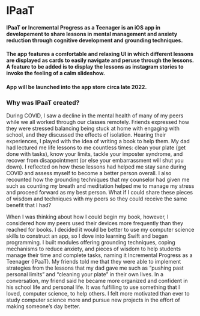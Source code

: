 # IPaaT

#### IPaaT or Incremental Progress as a Teenager is an iOS app in developement to share lessons in mental management and anxiety reduction through cognitive development and grounding techniques.

#### The app features a comfortable and relaxing UI in which different lessons are displayed as cards to easily navigate and peruse through the lessons. A feature to be added is to display the lessons as instagram stories to invoke the feeling of a calm slideshow.

#### App will be launched into the app store circa late 2022.

### Why was IPaaT created?

During COVID, I saw a decline in the mental health of many of my peers while we all worked through our classes remotely. Friends expressed how they were stressed balancing being stuck at home with engaging with school, and they discussed the effects of isolation. Hearing their experiences, I played with the idea of writing a book to help them. My dad had lectured me life lessons to me countless times: clean your plate (get done with tasks), know your limits, tackle your imposter syndrome, and recover from disappointment (or else your embarrassment will shut you down). I reflected on how these lessons had helped me stay sane during COVID and assess myself to become a better person overall. I also recounted how the grounding techniques that my counselor had given me such as counting my breath and meditation helped me to manage my stress and proceed forward as my best person. What if I could share these pieces of wisdom and techniques with my peers so they could receive the same benefit that I had?

When I was thinking about how I could begin my book, however, I considered how my peers used their devices more frequently than they reached for books. I decided it would be better to use my computer science skills to construct an app, so I dove into learning Swift and began programming. I built modules offering grounding techniques, coping mechanisms to reduce anxiety, and pieces of wisdom to help students manage their time and complete tasks, naming it Incremental Progress as a Teenager (IPaaT). My friends told me that they were able to implement strategies from the lessons that my dad gave me such as “pushing past personal limits” and “cleaning your plate” in their own lives. In a conversation, my friend said he became more organized and confident in his school life and personal life. It was fulfilling to use something that I loved, computer science, to help others. I felt more motivated than ever to study computer science more and pursue new projects in the effort of making someone’s day better.
